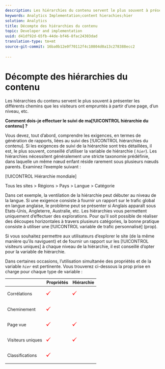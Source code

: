 ```yaml
---
description: Les hiérarchies du contenu servent le plus souvent à présenter les différents chemins que les visiteurs ont empruntés à partir d’une page, d’un niveau, etc.
keywords: Analytics Implementation;content hierachies;hier
solution: Analytics
title: Décompte des hiérarchies du contenu
topic: Developer and implementation
uuid: d41df92d-65fb-44de-bf46-8fac24303dad
translation-type: tm+mt
source-git-commit: 16ba0b12e0f70112f4c10804d0a13c278388ecc2

---
```



# Décompte des hiérarchies du contenu

Les hiérarchies du contenu servent le plus souvent à présenter les différents chemins que les visiteurs ont empruntés à partir d’une page, d’un niveau, etc.

**Comment dois-je effectuer le suivi de ma[!UICONTROL hiérarchie du contenu] ?**

Vous devez, tout d’abord, comprendre les exigences, en termes de génération de rapports, liées au suivi des [!UICONTROL hiérarchies du contenu]. Si les exigences de suivi de la hiérarchie sont très détaillées, il est, le plus souvent, conseillé d’utiliser la variable de hiérarchie ( *`hier`*). Les hiérarchies nécessitent généralement une stricte taxonomie prédéfinie, dans laquelle un même nœud enfant réside rarement sous plusieurs nœuds parents. Examinez l’exemple suivant :

[!UICONTROL Hiérarchie mondiale]

Tous les sites &gt; Régions &gt; Pays &gt; Langue &gt; Catégorie

Dans cet exemple, la ventilation de la hiérarchie peut débuter au niveau de la langue. Si une exigence consiste à fournir un rapport sur le trafic global en langue anglaise, le problème peut se présenter si Anglais apparaît sous Etats-Unis, Angleterre, Australie, etc. Les hiérarchies vous permettent uniquement d’effectuer des explorations. Pour qu’il soit possible de réaliser des découpes horizontales à travers plusieurs catégories, la bonne pratique consiste à utiliser une [!UICONTROL variable de trafic personnalisé] (prop).

Si vous souhaitez permettre aux utilisateurs d’explorer le site (de la même manière qu’ils naviguent) et de fournir un rapport sur les [!UICONTROL visiteurs uniques] à chaque niveau de la hiérarchie, il est conseillé d’opter pour la variable de hiérarchie.

Dans certaines occasions, l’utilisation simultanée des propriétés et de la variable *`hier`* est pertinente. Vous trouverez ci-dessous la prop prise en charge pour chaque type de variable :

<table id="table_E960D100DA0F433A94A4B246D6EF0D0A"> 
 <thead> 
  <tr> 
   <th class="entry"> </th> 
   <th class="entry"> Propriétés </th> 
   <th class="entry"> Hiérarchie </th> 
  </tr> 
 </thead>
 <tbody> 
  <tr> 
   <td> Corrélations </td> 
   <td> <p><img  src="assets/check-mark.png" id="image_2832E346D220429DA643B908EC10260D" /> </p> </td> 
   <td> <p><img  src="assets/check-mark.png" id="image_2A70A61A78024204B6CEE4FFF9A0851E" /> </p> </td> 
  </tr> 
  <tr> 
   <td> Cheminement </td> 
   <td> <p><img  src="assets/check-mark.png" id="image_EE5ED36AC75F4D648F54858D796F82BD" /> </p> </td> 
   <td> </td> 
  </tr> 
  <tr> 
   <td> Page vue </td> 
   <td> <p><img  src="assets/check-mark.png" id="image_5BB82776D41642E78C2ECFD71DD33164" /> </p> </td> 
   <td> <p><img  src="assets/check-mark.png" id="image_18F34EE8957946AF9D6C2C9B492CEDB7" /> </p> </td> 
  </tr> 
  <tr> 
   <td> Visiteurs uniques </td> 
   <td> <p><img  src="assets/check-mark.png" id="image_A475267547B94DB4A1EEFD903B2CA1EB" /> </p> </td> 
   <td> <p><img  src="assets/check-mark.png" id="image_1E9E302D999146128CDBCE13E52BC38C" /> </p> </td> 
  </tr> 
  <tr> 
   <td> Classifications </td> 
   <td> <p><img  src="assets/check-mark.png" id="image_FC5FEFE7BA8C4475BA4F31D57302BE6B" /> </p> </td> 
   <td> </td> 
  </tr> 
 </tbody> 
</table>

